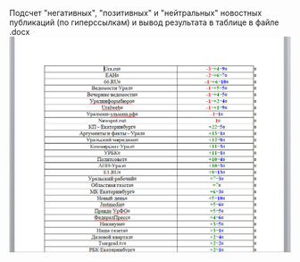 Подсчет "негативных", "позитивных" и "нейтральных" новостных публикаций (по гиперссылкам) и вывод результата в таблице в файле .docx
![Иллюстрация к проекту](images/result.bmp)
